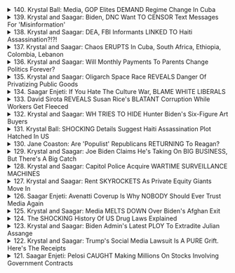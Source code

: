 <details>
<summary>140. Krystal Ball: Media, GOP Elites DEMAND Regime Change In Cuba</summary><br>

<a href="https://www.youtube.com/watch?v=qLcc_DfLOsk" target="_blank">
    <img src="https://img.youtube.com/vi/qLcc_DfLOsk/maxresdefault.jpg" 
        alt="[Youtube]" width="200">
</a>

# Krystal Ball: Media, GOP Elites DEMAND Regime Change In Cuba


</details>

<details>
<summary>139. Krystal and Saagar: Biden, DNC Want TO CENSOR Text Messages For 'Misinformation'</summary><br>

<a href="https://www.youtube.com/watch?v=tqmTjf6uSm0" target="_blank">
    <img src="https://img.youtube.com/vi/tqmTjf6uSm0/maxresdefault.jpg" 
        alt="[Youtube]" width="200">
</a>

# Krystal and Saagar: Biden, DNC Want TO CENSOR Text Messages For 'Misinformation'


</details>

<details>
<summary>138. Krystal and Saagar: DEA, FBI Informants LINKED TO Haiti Assassination?!?!</summary><br>

<a href="https://www.youtube.com/watch?v=qJnkJrqFBBA" target="_blank">
    <img src="https://img.youtube.com/vi/qJnkJrqFBBA/maxresdefault.jpg" 
        alt="[Youtube]" width="200">
</a>

# Krystal and Saagar: DEA, FBI Informants LINKED TO Haiti Assassination?!?!


</details>

<details>
<summary>137. Krystal and Saagar: Chaos ERUPTS In Cuba, South Africa, Ethiopia, Colombia, Lebanon</summary><br>

<a href="https://www.youtube.com/watch?v=sVfB82GLbIQ" target="_blank">
    <img src="https://img.youtube.com/vi/sVfB82GLbIQ/maxresdefault.jpg" 
        alt="[Youtube]" width="200">
</a>

# Krystal and Saagar: Chaos ERUPTS In Cuba, South Africa, Ethiopia, Colombia, Lebanon


</details>

<details>
<summary>136. Krystal and Saagar: Will Monthly Payments To Parents Change Politics Forever?</summary><br>

<a href="https://www.youtube.com/watch?v=QzetyvqC1gg" target="_blank">
    <img src="https://img.youtube.com/vi/QzetyvqC1gg/maxresdefault.jpg" 
        alt="[Youtube]" width="200">
</a>

# Krystal and Saagar: Will Monthly Payments To Parents Change Politics Forever?


</details>

<details>
<summary>135. Krystal and Saagar: Oligarch Space Race REVEALS Danger Of Privatizing Public Goods</summary><br>

<a href="https://www.youtube.com/watch?v=6sxbs1AD0Ec" target="_blank">
    <img src="https://img.youtube.com/vi/6sxbs1AD0Ec/maxresdefault.jpg" 
        alt="[Youtube]" width="200">
</a>

# Krystal and Saagar: Oligarch Space Race REVEALS Danger Of Privatizing Public Goods


</details>

<details>
<summary>134. Saagar Enjeti: If You Hate The Culture War, BLAME WHITE LIBERALS</summary><br>

<a href="https://www.youtube.com/watch?v=a4fRUfepU6I" target="_blank">
    <img src="https://img.youtube.com/vi/a4fRUfepU6I/maxresdefault.jpg" 
        alt="[Youtube]" width="200">
</a>

# Saagar Enjeti: If You Hate The Culture War, BLAME WHITE LIBERALS


</details>

<details>
<summary>133. David Sirota REVEALS Susan Rice's BLATANT Corruption While Workers Get Fleeced</summary><br>

<a href="https://www.youtube.com/watch?v=-IGRJ-K1ncI" target="_blank">
    <img src="https://img.youtube.com/vi/-IGRJ-K1ncI/maxresdefault.jpg" 
        alt="[Youtube]" width="200">
</a>

# David Sirota REVEALS Susan Rice's BLATANT Corruption While Workers Get Fleeced


</details>

<details>
<summary>132. Krystal and Saagar: WH TRIES TO HIDE Hunter Biden's Six-Figure Art Buyers</summary><br>

<a href="https://www.youtube.com/watch?v=WsrRcdg-2ys" target="_blank">
    <img src="https://img.youtube.com/vi/WsrRcdg-2ys/maxresdefault.jpg" 
        alt="[Youtube]" width="200">
</a>

# Krystal and Saagar: WH TRIES TO HIDE Hunter Biden's Six-Figure Art Buyers


</details>

<details>
<summary>131. Krystal Ball: SHOCKING Details Suggest Haiti Assassination Plot Hatched In US</summary><br>

<a href="https://www.youtube.com/watch?v=Rc2ViXFiFZ4" target="_blank">
    <img src="https://img.youtube.com/vi/Rc2ViXFiFZ4/maxresdefault.jpg" 
        alt="[Youtube]" width="200">
</a>

# Krystal Ball: SHOCKING Details Suggest Haiti Assassination Plot Hatched In US


</details>

<details>
<summary>130. Jane Coaston: Are 'Populist' Republicans RETURNING To Reagan?</summary><br>

<a href="https://www.youtube.com/watch?v=QxkEOE8eRFo" target="_blank">
    <img src="https://img.youtube.com/vi/QxkEOE8eRFo/maxresdefault.jpg" 
        alt="[Youtube]" width="200">
</a>

# Jane Coaston: Are 'Populist' Republicans RETURNING To Reagan?


</details>

<details>
<summary>129. Krystal and Saagar: Joe Biden Claims He's Taking On BIG BUSINESS, But There's A Big Catch</summary><br>

<a href="https://www.youtube.com/watch?v=evxtxIhNKpg" target="_blank">
    <img src="https://img.youtube.com/vi/evxtxIhNKpg/maxresdefault.jpg" 
        alt="[Youtube]" width="200">
</a>

# Krystal and Saagar: Joe Biden Claims He's Taking On BIG BUSINESS, But There's A Big Catch


</details>

<details>
<summary>128. Krystal and Saagar: Capitol Police Acquire WARTIME SURVEILLANCE MACHINES</summary><br>

<a href="https://www.youtube.com/watch?v=37W_BcmuvG0" target="_blank">
    <img src="https://img.youtube.com/vi/37W_BcmuvG0/maxresdefault.jpg" 
        alt="[Youtube]" width="200">
</a>

# Krystal and Saagar: Capitol Police Acquire WARTIME SURVEILLANCE MACHINES


</details>

<details>
<summary>127. Krystal and Saagar: Rent SKYROCKETS As Private Equity Giants Move In</summary><br>

<a href="https://www.youtube.com/watch?v=NvYSNDCyx4A" target="_blank">
    <img src="https://img.youtube.com/vi/NvYSNDCyx4A/maxresdefault.jpg" 
        alt="[Youtube]" width="200">
</a>

# Krystal and Saagar: Rent SKYROCKETS As Private Equity Giants Move In


</details>

<details>
<summary>126. Saagar Enjeti: Avenatti Coverup Is Why NOBODY Should Ever Trust Media Again</summary><br>

<a href="https://www.youtube.com/watch?v=4iaX3i7Fj0E" target="_blank">
    <img src="https://img.youtube.com/vi/4iaX3i7Fj0E/maxresdefault.jpg" 
        alt="[Youtube]" width="200">
</a>

# Saagar Enjeti: Avenatti Coverup Is Why NOBODY Should Ever Trust Media Again


</details>

<details>
<summary>125. Krystal and Saagar: Media MELTS DOWN Over Biden's Afghan Exit</summary><br>

<a href="https://www.youtube.com/watch?v=algQp0bT-Vc" target="_blank">
    <img src="https://img.youtube.com/vi/algQp0bT-Vc/maxresdefault.jpg" 
        alt="[Youtube]" width="200">
</a>

# Krystal and Saagar: Media MELTS DOWN Over Biden's Afghan Exit


</details>

<details>
<summary>124. The SHOCKING History Of US Drug Laws Explained</summary><br>

<a href="https://www.youtube.com/watch?v=qiiYA5fnHHE" target="_blank">
    <img src="https://img.youtube.com/vi/qiiYA5fnHHE/maxresdefault.jpg" 
        alt="[Youtube]" width="200">
</a>

# The SHOCKING History Of US Drug Laws Explained


</details>

<details>
<summary>123. Krystal and Saagar: Biden Admin's Latest PLOY To Extradite Julian Assange</summary><br>

<a href="https://www.youtube.com/watch?v=lLC25UrJDas" target="_blank">
    <img src="https://img.youtube.com/vi/lLC25UrJDas/maxresdefault.jpg" 
        alt="[Youtube]" width="200">
</a>

# Krystal and Saagar: Biden Admin's Latest PLOY To Extradite Julian Assange


</details>

<details>
<summary>122. Krystal and Saagar: Trump's Social Media Lawsuit Is A PURE Grift. Here's The Receipts</summary><br>

<a href="https://www.youtube.com/watch?v=U0CtMX9Uw5A" target="_blank">
    <img src="https://img.youtube.com/vi/U0CtMX9Uw5A/maxresdefault.jpg" 
        alt="[Youtube]" width="200">
</a>

# Krystal and Saagar: Trump's Social Media Lawsuit Is A PURE Grift. Here's The Receipts


</details>

<details>
<summary>121. Saagar Enjeti: Pelosi CAUGHT Making Millions On Stocks Involving Government Contracts</summary><br>

<a href="https://www.youtube.com/watch?v=p9DpndvxV6s" target="_blank">
    <img src="https://img.youtube.com/vi/p9DpndvxV6s/maxresdefault.jpg" 
        alt="[Youtube]" width="200">
</a>

# Saagar Enjeti: Pelosi CAUGHT Making Millions On Stocks Involving Government Contracts


</details>

